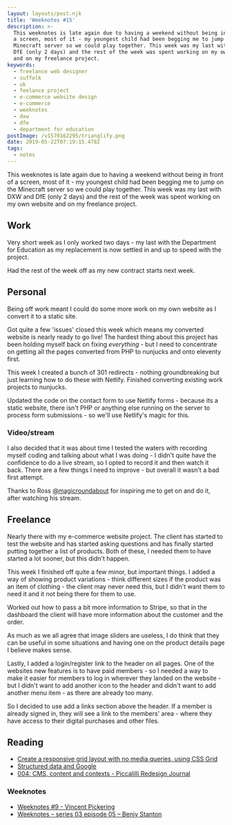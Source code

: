 ```yaml
---
layout: layouts/post.njk
title: 'Weeknotes #15'
description: >-
  This weeknotes is late again due to having a weekend without being in front of
  a screen, most of it - my youngest child had been begging me to jump on the
  Minecraft server so we could play together. This week was my last with DXW and
  DfE (only 2 days) and the rest of the week was spent working on my own website
  and on my freelance project.
keywords:
  - freelance web designer
  - suffolk
  - uk
  - feelance project
  - e-commerce website design
  - e-commerce
  - weeknotes
  - dxw
  - dfe
  - department for education
postImage: /v1579162295/trianglify.png
date: 2019-05-22T07:19:15.478Z
tags:
  - notes
---
```

This weeknotes is late again due to having a weekend without being in front of a screen, most of it - my youngest child had been begging me to jump on the Minecraft server so we could play together. This week was my last with DXW and DfE (only 2 days) and the rest of the week was spent working on my own website and on my freelance project.

## Work
Very short week as I only worked two days - my last with the Department for Education as my replacement is now settled in and up to speed with the project.

Had the rest of the week off as my new contract starts next week.

## Personal
Being off work meant I could do some more work on my own website as I convert it to a static site.

Got quite a few 'issues' closed this week which means my converted website is nearly ready to go live! The hardest thing about this project has been holding myself back on fixing _everything_ - but I need to concentrate on getting all the pages converted from PHP to nunjucks and onto eleventy first.

This week I created a bunch of 301 redirects - nothing groundbreaking but just learning how to do these with Netlify. Finished converting existing work projects to nunjucks.

Updated the code on the contact form to use Netlify forms - because its a static website, there isn't PHP or anything else running on the server to process form submissions - so we'll use Netlify's magic for this.

### Video/stream
I also decided that it was about time I tested the waters with recording myself coding and talking about what I was doing - I didn't quite have the confidence to do a live stream, so I opted to record it and then watch it back. There are a few things I need to improve - but overall it wasn't a bad first attempt.

Thanks to Ross [@magicroundabout](https://twitter.com/magicroundabout "Ross on Twitter") for inspiring me to get on and do it, after watching his stream.

## Freelance
Nearly there with my e-commerce website project. The client has started to test the website and has started asking questions and has finally started putting together a list of products. Both of these, I needed them to have started a lot sooner, but this didn't happen.

This week I finished off quite a few minor, but important things. I added a way of showing product variations - think different sizes if the product was an item of clothing - the client may never need this, but I didn't want them to need it and it not being there for them to use.

Worked out how to pass a bit more information to Stripe, so that in the dashboard the client will have more information about the customer and the order.

As much as we all agree that image sliders are useless, I do think that they can be useful in some situations and having one on the product details page I believe makes sense.

Lastly, I added a login/register link to the header on all pages. One of the websites new features is to have paid members - so I needed a way to make it easier for members to log in wherever they landed on the website - but I didn't want to add another icon to the header and didn't want to add another menu item - as there are already too many.

So I decided to use add a links section above the header. If a member is already signed in, they will see a link to the members' area - where they have access to their digital purchases and other files.

## Reading
- [Create a responsive grid layout with no media queries, using CSS Grid](https://andy-bell.design/wrote/create-a-responsive-grid-layout-with-no-media-queries-using-css-grid/ "Create a responsive grid layout with no media queries, using CSS Grid")
- [Structured data and Google](https://www.brucelawson.co.uk/2019/structured-data-and-google/ "Structured data and Google")
- [004: CMS, content and contexts - Piccalilli Redesign Journal](https://redesign-journal.piccalil.li//journal/004-cms-content-and-contexts/ "004: CMS, content and contexts - Piccalilli Redesign Journal")

### Weeknotes
- [Weeknotes #9 - Vincent Pickering](https://vincentp.me/articles/2019/05/20/22-00/ "Weeknotes #9 - Vincent Pickering")
- [Weeknotes – series 03 episode 05 – Benjy Stanton](https://www.benjystanton.co.uk/blog/weeknotes-series-03-episode-05/ "Weeknotes – series 03 episode 05 – Benjy Stanton")

